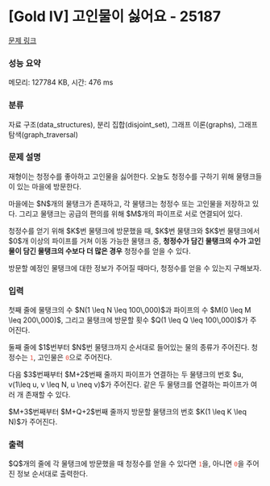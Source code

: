 # [Gold IV] 고인물이 싫어요 - 25187 

[문제 링크](https://www.acmicpc.net/problem/25187) 

### 성능 요약

메모리: 127784 KB, 시간: 476 ms

### 분류

자료 구조(data_structures), 분리 집합(disjoint_set), 그래프 이론(graphs), 그래프 탐색(graph_traversal)

### 문제 설명

<p>재형이는 청정수를 좋아하고 고인물을 싫어한다. 오늘도 청정수를 구하기 위해 물탱크들이 있는 마을에 방문한다.</p>

<p>마을에는 $N$개의 물탱크가 존재하고, 각 물탱크는 청정수 또는 고인물을 저장하고 있다. 그리고 물탱크는 공급의 편의를 위해 $M$개의 파이프로 서로 연결되어 있다.</p>

<p>청정수를 얻기 위해 $K$번 물탱크에 방문했을 때, $K$번 물탱크와 $K$번 물탱크에서 $0$개 이상의 파이프를 거쳐 이동 가능한 물탱크 중, <strong>청정수가 담긴 물탱크의 수가 고인물이 담긴 물탱크의 수보다 더 많은 경우</strong> 청정수를 얻을 수 있다.</p>

<p>방문할 예정인 물탱크에 대한 정보가 주어질 때마다, 청정수를 얻을 수 있는지 구해보자. </p>

### 입력 

 <p>첫째 줄에 물탱크의 수 $N(1 \leq N \leq 100\,000)$과 파이프의 수 $M(0 \leq M \leq 200\,000)$, 그리고 물탱크에 방문할 횟수 $Q(1 \leq Q \leq 100\,000)$가 주어진다. </p>

<p>둘째 줄에 $1$번부터 $N$번 물탱크까지 순서대로 들어있는 물의 종류가 주어진다. 청정수는 <span style="color:#e74c3c;"><code>1</code></span>, 고인물은 <span style="color:#e74c3c;"><code>0</code></span>으로 주어진다. </p>

<p>다음 $3$번째부터 $M+2$번째 줄까지 파이프가 연결하는 두 물탱크의 번호 $u, v(1\leq u, v \leq N, u \neq v)$가 주어진다. 같은 두 물탱크를 연결하는 파이프가 여러 개 존재할 수 있다. </p>

<p>$M+3$번째부터 $M+Q+2$번째 줄까지 방문할 물탱크의 번호 $K(1 \leq K \leq N)$가 주어진다.  </p>

### 출력 

 <p>$Q$개의 줄에 각 물탱크에 방문했을 때 청정수를 얻을 수 있다면 <span style="color:#e74c3c;"><code>1</code></span>을, 아니면 <code><span style="color:#e74c3c;">0</span></code>을 주어진 정보 순서대로 출력한다. </p>

